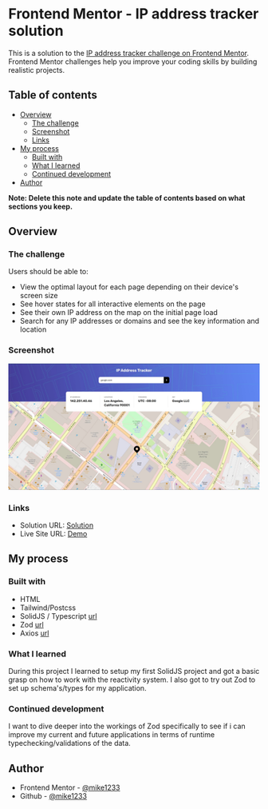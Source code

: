 # Frontend Mentor - IP address tracker solution

This is a solution to the [IP address tracker challenge on Frontend Mentor](https://www.frontendmentor.io/challenges/ip-address-tracker-I8-0yYAH0). Frontend Mentor challenges help you improve your coding skills by building realistic projects.

## Table of contents

- [Overview](#overview)
  - [The challenge](#the-challenge)
  - [Screenshot](#screenshot)
  - [Links](#links)
- [My process](#my-process)
  - [Built with](#built-with)
  - [What I learned](#what-i-learned)
  - [Continued development](#continued-development)
- [Author](#author)

**Note: Delete this note and update the table of contents based on what sections you keep.**

## Overview

### The challenge

Users should be able to:

- View the optimal layout for each page depending on their device's screen size
- See hover states for all interactive elements on the page
- See their own IP address on the map on the initial page load
- Search for any IP addresses or domains and see the key information and location

### Screenshot

![](./screenshot.jpg)

### Links

- Solution URL: [Solution](https://www.frontendmentor.io/solutions/ip-address-tracker-made-with-solidjstypescript-and-tailwind-9LsdfJlLsJ)
- Live Site URL: [Demo](https://mike1233.github.io/IP-Address-Tracker-SolidJS/)

## My process

### Built with

- HTML
- Tailwind/Postcss
- SolidJS / Typescript [url](https://www.solidjs.com/guides/getting-started#try-solid)
- Zod [url](https://github.com/colinhacks/zod)
- Axios [url](https://axios-http.com/docs/intro)

### What I learned

During this project I learned to setup my first SolidJS project and got a basic grasp on how to work with the reactivity system. I also got to try out Zod to set up schema's/types for my application.

### Continued development

I want to dive deeper into the workings of Zod specifically to see if i can improve my current and future applications in terms of runtime typechecking/validations of the data.

## Author

- Frontend Mentor - [@mike1233](https://www.frontendmentor.io/profile/mike1233)
- Github - [@mike1233](https://github.com/mike1233)
